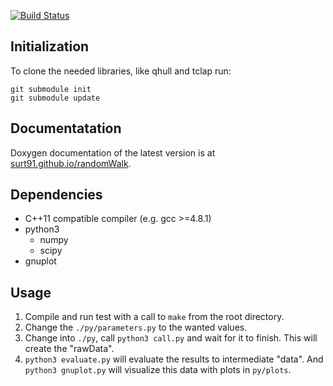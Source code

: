 [![Build Status](https://travis-ci.com/surt91/randomWalk.svg?token=KcmDorpEqtSzJp2wyhgU&branch=master)](https://travis-ci.com/surt91/randomWalk)

Initialization
--------------

To clone the needed libraries, like qhull and tclap run:

```
git submodule init
git submodule update
```


Documentatation
---------------

Doxygen documentation of the latest version is at [surt91.github.io/randomWalk](https://surt91.github.io/randomWalk).


Dependencies
------------

* C++11 compatible compiler (e.g. gcc >=4.8.1)
* python3
    * numpy
    * scipy
* gnuplot


Usage
-----

1. Compile and run test with a call to `make` from the root directory.
2. Change the `./py/parameters.py` to the wanted values.
3. Change into `./py`, call `python3 call.py` and wait for it to finish.
   This will create the "rawData".
4. `python3 evaluate.py` will evaluate the results to intermediate "data".
    And `python3 gnuplot.py` will visualize this data with plots in `py/plots`.
